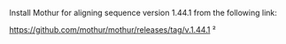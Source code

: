 Install Mothur for aligning sequence version 1.44.1 from the following link:

https://github.com/mothur/mothur/releases/tag/v.1.44.1
²
